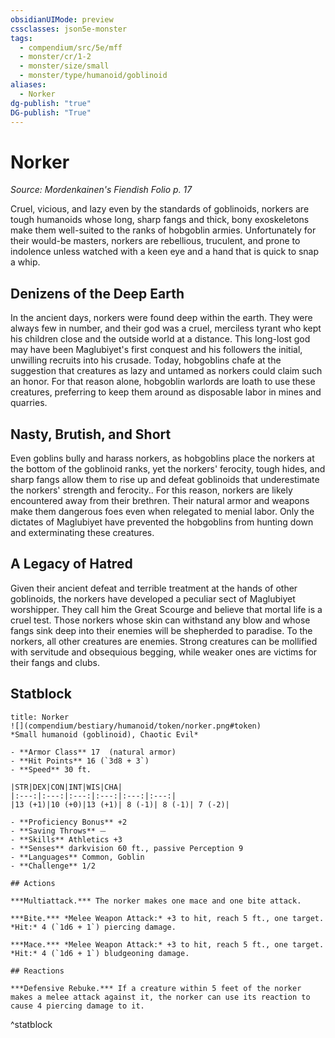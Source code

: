 ```yaml
---
obsidianUIMode: preview
cssclasses: json5e-monster
tags:
  - compendium/src/5e/mff
  - monster/cr/1-2
  - monster/size/small
  - monster/type/humanoid/goblinoid
aliases:
  - Norker
dg-publish: "true"
DG-publish: "True"
---
```

# Norker
*Source: Mordenkainen's Fiendish Folio p. 17*  

Cruel, vicious, and lazy even by the standards of goblinoids, norkers are tough humanoids whose long, sharp fangs and thick, bony exoskeletons make them well-suited to the ranks of hobgoblin armies. Unfortunately for their would-be masters, norkers are rebellious, truculent, and prone to indolence unless watched with a keen eye and a hand that is quick to snap a whip.

## Denizens of the Deep Earth

In the ancient days, norkers were found deep within the earth. They were always few in number, and their god was a cruel, merciless tyrant who kept his children close and the outside world at a distance. This long-lost god may have been Maglubiyet's first conquest and his followers the initial, unwilling recruits into his crusade. Today, hobgoblins chafe at the suggestion that creatures as lazy and untamed as norkers could claim such an honor. For that reason alone, hobgoblin warlords are loath to use these creatures, preferring to keep them around as disposable labor in mines and quarries.

## Nasty, Brutish, and Short

Even goblins bully and harass norkers, as hobgoblins place the norkers at the bottom of the goblinoid ranks, yet the norkers' ferocity, tough hides, and sharp fangs allow them to rise up and defeat goblinoids that underestimate the norkers' strength and ferocity.. For this reason, norkers are likely encountered away from their brethren. Their natural armor and weapons make them dangerous foes even when relegated to menial labor. Only the dictates of Maglubiyet have prevented the hobgoblins from hunting down and exterminating these creatures.

## A Legacy of Hatred

Given their ancient defeat and terrible treatment at the hands of other goblinoids, the norkers have developed a peculiar sect of Maglubiyet worshipper. They call him the Great Scourge and believe that mortal life is a cruel test. Those norkers whose skin can withstand any blow and whose fangs sink deep into their enemies will be shepherded to paradise. To the norkers, all other creatures are enemies. Strong creatures can be mollified with servitude and obsequious begging, while weaker ones are victims for their fangs and clubs.

## Statblock

```ad-statblock
title: Norker
![](compendium/bestiary/humanoid/token/norker.png#token)
*Small humanoid (goblinoid), Chaotic Evil*

- **Armor Class** 17  (natural armor)
- **Hit Points** 16 (`3d8 + 3`)
- **Speed** 30 ft.

|STR|DEX|CON|INT|WIS|CHA|
|:---:|:---:|:---:|:---:|:---:|:---:|
|13 (+1)|10 (+0)|13 (+1)| 8 (-1)| 8 (-1)| 7 (-2)|

- **Proficiency Bonus** +2
- **Saving Throws** ⏤
- **Skills** Athletics +3
- **Senses** darkvision 60 ft., passive Perception 9
- **Languages** Common, Goblin
- **Challenge** 1/2

## Actions

***Multiattack.*** The norker makes one mace and one bite attack.

***Bite.*** *Melee Weapon Attack:* +3 to hit, reach 5 ft., one target. *Hit:* 4 (`1d6 + 1`) piercing damage.

***Mace.*** *Melee Weapon Attack:* +3 to hit, reach 5 ft., one target. *Hit:* 4 (`1d6 + 1`) bludgeoning damage.

## Reactions

***Defensive Rebuke.*** If a creature within 5 feet of the norker makes a melee attack against it, the norker can use its reaction to cause 4 piercing damage to it.
```
^statblock